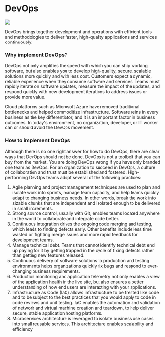 # DevOps  
![]( ../../Linked_Image_Files/0.2.1.jpg)

DevOps brings together development and operations with efficient tools and methodologies to deliver faster, high-quality applications and services continuously.

### Why implement DevOps?

DevOps not only amplifies the speed with which you can ship working software, but also enables you to develop high-quality, secure, scalable solutions more quickly and with less cost. Customers expect a dynamic, reliable experience when they consume software and services. Teams must rapidly iterate on software updates, measure the impact of the updates, and respond quickly with new development iterations to address issues or provide more value. 

Cloud platforms such as Microsoft Azure have removed traditional bottlenecks and helped commoditize infrastructure. Software reins in every business as the key differentiator, and it is an important factor in business outcomes. In today's environment, no organization, developer, or IT worker can or should avoid the DevOps movement.

### How to implement DevOps

Although there is no one right answer for how to do DevOps, there are clear ways that DevOps should not be done. DevOps is not a toolbelt that you can buy from the market. You are doing DevOps wrong if you have only branded one team as DevOps. For an organization to succeed in DevOps, a culture of collaboration and trust must be established and fostered. High-performing DevOps teams adopt several of the following practices:

1.  Agile planning and project management techniques are used to plan and isolate work into sprints, manage team capacity, and help teams quickly adapt to changing business needs. In other words, break the work into sizable chunks that are independent and isolated enough to be delivered in small increments.
2.  Strong source control, usually with Git, enables teams located anywhere in the world to collaborate and integrate code better.
3.  Continuous integration drives the ongoing code merging and testing, which leads to finding defects early. Other benefits include less time wasted on fighting merge issues and more rapid feedback for development teams.
4.  Manage technical debt. Teams that cannot identify technical debt end up paying for it by getting trapped in the cycle of fixing defects rather than getting new features released.
5.  Continuous delivery of software solutions to production and testing environments helps organizations quickly fix bugs and respond to ever-changing business requirements.
6.  Production monitoring and application telemetry not only enables a view of the application health in the live site, but also ensures a better understanding of how end users are interacting with your applications.
7.  Infrastructure as Code (IaC) allows infrastructure to be treated like code and to be subject to the best practices that you would apply to code in code reviews and unit testing. IaC enables the automation and validation of network and virtual machine creation and teardown, to help deliver secure, stable application hosting platforms.
8.  Microservices architecture is leveraged to isolate business use cases into small reusable services. This architecture enables scalability and efficiency.
